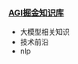 ### [AGI掘金知识库](https://agijuejin.feishu.cn/wiki/UvJPwhfkiitMzhkhEfycUnS9nAm)
- 大模型相关知识
- 技术前沿
- nlp
